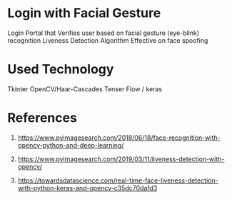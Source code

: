 # Login with Facial Gesture

Login Portal that Verifies user based on facial gesture (eye-blink) recognition
Liveness Detection Algorithm
Effective on face spoofing

# Used Technology 
Tkinter
OpenCV/Haar-Cascades
Tenser Flow / keras

# References
1. https://www.pyimagesearch.com/2018/06/18/face-recognition-with-opencv-python-and-deep-learning/

3. https://www.pyimagesearch.com/2019/03/11/liveness-detection-with-opencv/

2. https://towardsdatascience.com/real-time-face-liveness-detection-with-python-keras-and-opencv-c35dc70dafd3


